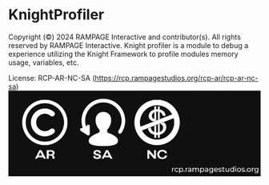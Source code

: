 # KnightProfiler
Copyright (©) 2024 RAMPAGE Interactive and contributor(s). All rights reserved by RAMPAGE Interactive.
Knight profiler is a module to debug a experience utilizing the Knight Framework to profile modules memory usage, variables, etc.

License: RCP-AR-NC-SA (https://rcp.rampagestudios.org/rcp-ar/rcp-ar-nc-sa)
![RCP-AR-NC-SA](https://github.com/RAMPAGELLC/KnightProfiler/blob/main/image_2024-03-22_232344554.png)
